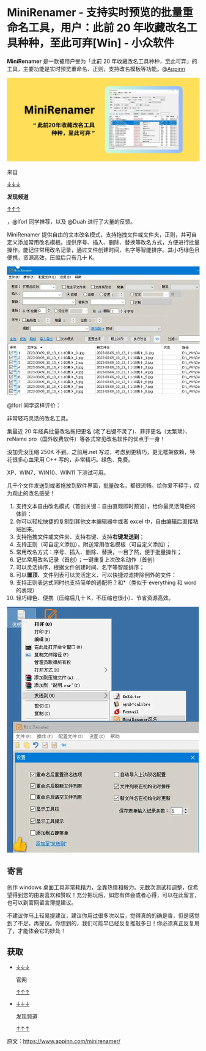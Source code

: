 

# MiniRenamer - 支持实时预览的批量重命名工具，用户：此前 20 年收藏改名工具种种，至此可弃[Win] - 小众软件

**MiniRenamer** 是一款被用户誉为「此前 20 年收藏改名工具种种，至此可弃」的工具，主要功能是实时预览重命名、正则，支持改名模板等功能。@[Appinn](https://www.appinn.com/minirenamer/)

![MiniRenamer - 支持实时预览的批量重命名工具，用户：此前 20 年收藏改名工具种种，至此可弃](assets/1698897797-aaffc1ef842269e3f7f8189d2ead5934.jpg "MiniRenamer - 支持实时预览的批量重命名工具，用户：此前20年收藏改名工具种种，至此可弃[Win] 1")

来自

[↓↓↓](https://meta.appinn.net/c/faxian/10)  
  
**发现频道**  
  
[↑↑↑](https://meta.appinn.net/c/faxian/10)

，@lforl 同学推荐，以及 @Duah 进行了大量的反馈。

MiniRenamer 提供自由的文本改名模式，支持拖拽文件或文件夹，正则，并可自定义添加常用改名模板。提供序号、插入、删除、替换等改名方式，方便进行批量操作。能记住常用改名记录，通过文件创建时间、名字等智能排序。其小巧绿色且便携，资源高效，压缩后只有几十 K。

![MiniRenamer - 支持实时预览的批量重命名工具，用户：此前 20 年收藏改名工具种种，至此可弃 [Win] 1](assets/1698897797-663d2748f70741b07e26d323982576d3.gif "MiniRenamer - 支持实时预览的批量重命名工具，用户：此前 20 年收藏改名工具种种，至此可弃[Win] 2")

@lforl 同学这样评价：

非常轻巧灵活的改名工具。

集最近 20 年经典批量改名拖把更名 (老了右键不灵了)、菲菲更名（太繁琐）、reName pro（国外收费软件）等各式常见改名软件的优点于一身！

没加壳没压缩 250K 不到。之前用.net 写过，考虑到更精巧，更无框架依赖，特花很多心血采用 C++ 写的，非常精巧。绿色、免费。

XP、WIN7、WIN10、WIN11 下测试可用。

几千个文件发送到或者拖放到软件界面，批量改名，都很流畅。给你爱不释手，叹为观止的改名感受！

1.  支持文本自由改名模式（首创关键：自由直观即时预览），给你最灵活简便的体验：
2.  你可以轻松快捷的复制到其他文本编辑器中或者 excel 中，自由编辑后直接粘贴回来。
3.  支持拖拽文件或文件夹、支持右键、支持**右键发送到**；
4.  支持正则（可自定义添加），附送常用改名模板（可自定义添加）；
5.  常用改名方式：序号、插入、删除、替换，一目了然，便于批量操作；
6.  记忆常用改名记录（首创）；一键重复上次改名动作（首创）
7.  可以灵活排序，根据文件创建时间、名字等智能排序；
8.  可以**置顶**、文件列表可以灵活定义、可以快捷过滤排除例外的文件：
9.  支持正则表达式同时也支持简单的通配符？和\*（类似于 everything 和 word 的表现）
10.  轻巧绿色、便携（压缩后几十 K，不压缩也很小）、节省资源高效。

![MiniRenamer - 支持实时预览的批量重命名工具，用户：此前 20 年收藏改名工具种种，至此可弃 [Win] 2](assets/1698897797-c3adbb5ed8d1adfbad11c9ae62651af8.png "MiniRenamer - 支持实时预览的批量重命名工具，用户：此前 20 年收藏改名工具种种，至此可弃[Win] 3")

## **寄言**

创作 windows 桌面工具非常耗精力，全靠热情和毅力。无数次测试和调整，仅希望得到您的由衷喜欢和赞叹！充分把玩后，如您有体会或者心得，可以在此留言，也可以到官网留言簿提建议。

不建议你马上轻易提建议，建议你用过很多次以后，觉得真的的确是香，但是感觉到了不足，再提议。你想到的，我们可能早已经反复推敲多日！你必须真正反复用了，才能体会它的妙处！

## 获取

-   [↓↓↓](https://abc100.net/106/)  
      
    官网  
      
    [↑↑↑](https://abc100.net/106/)
    
-   [↓↓↓](https://meta.appinn.net/t/topic/45347)  
      
    发现频道  
      
    [↑↑↑](https://meta.appinn.net/t/topic/45347)
    

原文：https://www.appinn.com/minirenamer/
